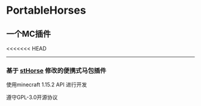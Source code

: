 # PortableHorses
## 一个MC插件
<<<<<<< HEAD
****
### 基于 [stHorse](https://github.com/ShepherdJerred-minecraft/sthorses) 修改的便携式马包插件  

使用minecraft 1.15.2 API 进行开发

遵守GPL-3.0开源协议
